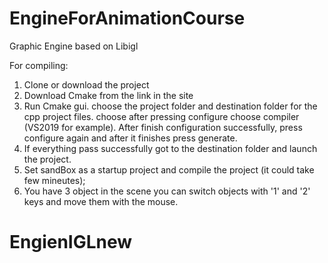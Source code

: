 # EngineForAnimationCourse
Graphic Engine based on Libigl

For compiling:
1. Clone or download the project
2. Download Cmake from the link in the site
3. Run Cmake gui. choose the project folder and destination folder for the cpp project files. choose after pressing configure choose compiler (VS2019 for example). After finish configuration successfully, press configure again and after it finishes press generate. 
4. If everything pass successfully got to the destination folder and launch the project. 
5. Set sandBox as a startup project and compile the project (it could take few mineutes);  
6. You have 3 object in the scene you can switch objects with '1' and '2' keys and move them with the mouse.  
# EngienIGLnew
